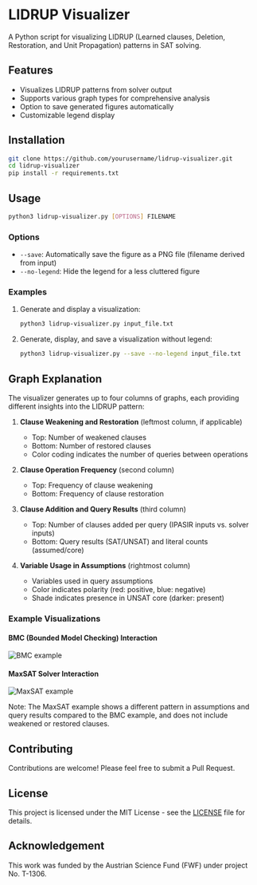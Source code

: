 # LIDRUP Visualizer

A Python script for visualizing LIDRUP (Learned clauses, Deletion, Restoration, and Unit Propagation) patterns in SAT solving.

## Features

- Visualizes LIDRUP patterns from solver output
- Supports various graph types for comprehensive analysis
- Option to save generated figures automatically
- Customizable legend display

## Installation

```bash
git clone https://github.com/yourusername/lidrup-visualizer.git
cd lidrup-visualizer
pip install -r requirements.txt
```

## Usage

```bash
python3 lidrup-visualizer.py [OPTIONS] FILENAME
```

### Options

- `--save`: Automatically save the figure as a PNG file (filename derived from input)
- `--no-legend`: Hide the legend for a less cluttered figure

### Examples

1. Generate and display a visualization:
   ```bash
   python3 lidrup-visualizer.py input_file.txt
   ```

2. Generate, display, and save a visualization without legend:
   ```bash
   python3 lidrup-visualizer.py --save --no-legend input_file.txt
   ```

## Graph Explanation

The visualizer generates up to four columns of graphs, each providing different insights into the LIDRUP pattern:

1. **Clause Weakening and Restoration** (leftmost column, if applicable)
   - Top: Number of weakened clauses
   - Bottom: Number of restored clauses
   - Color coding indicates the number of queries between operations

2. **Clause Operation Frequency** (second column)
   - Top: Frequency of clause weakening
   - Bottom: Frequency of clause restoration

3. **Clause Addition and Query Results** (third column)
   - Top: Number of clauses added per query (IPASIR inputs vs. solver inputs)
   - Bottom: Query results (SAT/UNSAT) and literal counts (assumed/core)

4. **Variable Usage in Assumptions** (rightmost column)
   - Variables used in query assumptions
   - Color indicates polarity (red: positive, blue: negative)
   - Shade indicates presence in UNSAT core (darker: present)

### Example Visualizations

#### BMC (Bounded Model Checking) Interaction

![BMC example](https://github.com/user-attachments/assets/104aa8ef-6736-4862-beed-7871392986ac)

#### MaxSAT Solver Interaction

![MaxSAT example](https://github.com/user-attachments/assets/d0819052-0534-4617-a888-3e80bc0a7689)

Note: The MaxSAT example shows a different pattern in assumptions and query results compared to the BMC example, and does not include weakened or restored clauses.

## Contributing

Contributions are welcome! Please feel free to submit a Pull Request.

## License

This project is licensed under the MIT License - see the [LICENSE](LICENSE) file for details.

## Acknowledgement

This work was funded by the Austrian Science Fund (FWF) under project No. T-1306.

